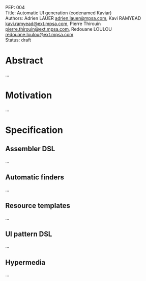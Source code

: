 PEP: 004  
Title: Automatic UI generation (codenamed Kaviar)  
Authors: Adrien LAUER <adrien.lauer@mpsa.com>, Kavi RAMYEAD <kavi.ramyead@ext.mpsa.com>, 
Pierre Thirouin <pierre.thirouin@ext.mpsa.com>, Redouane LOULOU <redouane.loulou@ext.mpsa.com>  
Status: draft  

# Abstract

...

# Motivation

...

# Specification


## Assembler DSL

...

## Automatic finders

...

## Resource templates

...

## UI pattern DSL

...

## Hypermedia

...

 